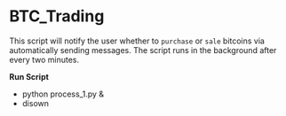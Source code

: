 # BTC_Trading
This script will notify the user whether to `purchase` or `sale` bitcoins via automatically sending messages.
The script runs in the background after every two minutes.

**Run Script**
- python process_1.py &
- disown
